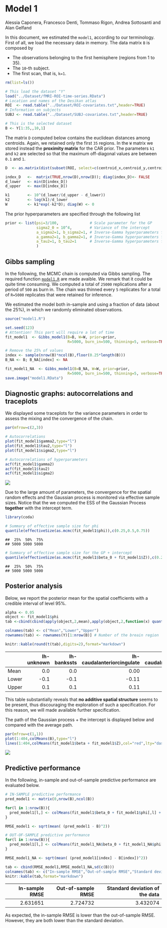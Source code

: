 # Model 1
Alessia Caponera, Francesco Denti, Tommaso Rigon, Andrea Sottosanti and Alan Gelfand  



In this document, we estimated the `model1`, according to our terminology. First of all, we load the necessary data in memory. The data matrix `B` is composed by

- The observations belonging to the first hemisphere (regions from 1 to 35).
- The `10`-th subject.
- The first scan, that is, `k=1`.


```r
rm(list=ls())

# This load the dataset "Y"
load("../Dataset/fMRI-ROI-time-series.RData") 
# Location and names of the Desikan atlas
ROI  <- read.table("../Dataset/ROI-covariates.txt",header=TRUE)
# Information on subjects
SUBJ <- read.table("../Dataset/SUBJ-covariates.txt",header=TRUE)

# This is the selected dataset
B <- Y[1:35,,10,1]
```

The matrix `D` computed below contains the euclidean distances among centroids. Again, we retained only the first `35` regions. In the `W` matrix we stored instead the **proximity matrix** for the CAR prior. The parameters `k1` and `k2` are selected so that the maximum off-diagonal values are between `0.1` and `1`.


```r
D  <- as.matrix(dist(subset(ROI, select=c(centroid_x,centroid_y,centroid_z))))[1:nrow(B),1:nrow(B)]

index_D   <-  matrix(TRUE,nrow(D),nrow(D)); diag(index_D)<- FALSE
d_lower   <- min(D[index_D])
d_upper   <- max(D[index_D])

k1        <- 10^(d_lower/(d_upper - d_lower))
k2        <- log(k1)/d_lower
W         <- k1*exp(-k2*D); diag(W) <- 0
```

The prior hyperparameters are specified through the following list


```r
prior <- list(psi=3/100,              # Scale parameter for the GP
              sigma2_0 = 10^4,        # Variance of the intercept
              a_sigma2=1, b_sigma2=1, # Inverse-Gamma hyperparameters for sigma2
              a_gamma2=1, b_gamma2=1, # Inverse-Gamma hyperparameters for gamma2
              a_tau2=1, b_tau2=1      # Inverse-Gamma hyperparameters for tau2
              )
```


## Gibbs sampling

In the following, the MCMC chain is computed via Gibbs sampling. The required function [`model1.R`](https://github.com/tommasorigon/StartUpResearch/blob/master/Models/model1.R) are made avaible. We remark that it could be quite time consuming. We computed a total of `25000` replications after a period of `500` as burn in. The chain was thinned every `5` replicates for a total of `R=5000` replicates that were retained for inference.

We estimated the model both in-sample and using a fraction of data (about the 25%), in which we randomly eliminated observations.


```r
source("model1.R")

set.seed(123)
# Attention! This part will require a lot of time
fit_model1  <- Gibbs_model1(B=B, W=W, prior=prior, 
                            R=5000, burn_in=500, thinning=5, verbose=TRUE)

# Remove the 25% of values 
index <- sample(nrow(B)*ncol(B),floor(0.25*length(B)))
B_NA <- B; B_NA[index] <- NA 

fit_model1_NA  <- Gibbs_model1(B=B_NA, W=W, prior=prior, 
                            R=5000, burn_in=500, thinning=5, verbose=TRUE)
save.image("model1.RData")
```


## Diagnostic graphs: autocorrelations and traceplots

We displayed some traceplots for the variance parameters in order to assess the mixing and the convergence of the chain.

```r
par(mfrow=c(2,3))

# Autocorrelations
plot(fit_model1$gamma2,type="l")
plot(fit_model1$tau2,type="l")
plot(fit_model1$sigma2,type="l")

# Autocorrelations of hyperparameters
acf(fit_model1$gamma2)
acf(fit_model1$tau2)
acf(fit_model1$sigma2)
```

![](https://github.com/tommasorigon/StartUpResearch/blob/master/Models/Model1_files/figure-html/acf%20and%20traceplots-1.png?raw=true)<!-- -->

Due to the large amount of parameters, the convergence for the spatial random effects and the Gaussian process is monitored via effective sample sizes. Notice that the we computed the ESS of the Gaussian Process **together** with the intercept term.


```r
library(coda)

# Summary of effective sample size for phi
quantile(effectiveSize(as.mcmc(fit_model1$phi)),c(0.25,0.5,0.75))
```

```
##  25%  50%  75% 
## 5000 5000 5000
```

```r
# Summary of effective sample size for the GP + intercept
quantile(effectiveSize(as.mcmc(fit_model1$beta_0 + fit_model1$Z)),c(0.25,0.5,0.75))
```

```
##  25%  50%  75% 
## 5000 5000 5000
```

## Posterior analysis

Below, we report the posterior mean for the spatial coefficients with a credible interval of level 95%.


```r
alpha <- 0.05
object <- fit_model1$phi
tab <-cbind(cbind(apply(object,2,mean),apply(object,2,function(x) quantile(x,alpha/2)),apply(object,2,function(x) quantile(x,1-alpha/2))))

colnames(tab) <- c("Mean","Lower","Upper")
rownames(tab) <- rownames(Y)[1:nrow(B)] # Number of the breain region

knitr::kable(round(t(tab),digits=2),format="markdown")
```



|      | lh-unknown| lh-bankssts| lh-caudalanteriorcingulate| lh-caudalmiddlefrontal| lh-corpuscallosum| lh-cuneus| lh-entorhinal| lh-fusiform| lh-inferiorparietal| lh-inferiortemporal| lh-isthmuscingulate| lh-lateraloccipital| lh-lateralorbitofrontal| lh-lingual| lh-medialorbitofrontal| lh-middletemporal| lh-parahippocampal| lh-paracentral| lh-parsopercularis| lh-parsorbitalis| lh-parstriangularis| lh-pericalcarine| lh-postcentral| lh-posteriorcingulate| lh-precentral| lh-precuneus| lh-rostralanteriorcingulate| lh-rostralmiddlefrontal| lh-superiorfrontal| lh-superiorparietal| lh-superiortemporal| lh-supramarginal| lh-frontalpole| lh-temporalpole| lh-transversetemporal|
|:-----|----------:|-----------:|--------------------------:|----------------------:|-----------------:|---------:|-------------:|-----------:|-------------------:|-------------------:|-------------------:|-------------------:|-----------------------:|----------:|----------------------:|-----------------:|------------------:|--------------:|------------------:|----------------:|-------------------:|----------------:|--------------:|---------------------:|-------------:|------------:|---------------------------:|-----------------------:|------------------:|-------------------:|-------------------:|----------------:|--------------:|---------------:|---------------------:|
|Mean  |        0.0|         0.0|                       0.00|                    0.0|               0.0|      0.00|          0.00|        0.00|                0.00|                0.00|                0.00|                0.00|                    0.00|       0.00|                   0.00|              0.00|               0.00|           0.00|                0.0|             0.00|                0.00|             0.00|            0.0|                   0.0|           0.0|         0.00|                        0.00|                    0.00|               0.00|                0.00|                 0.0|              0.0|           0.00|            0.00|                   0.0|
|Lower |       -0.1|        -0.1|                      -0.11|                   -0.1|              -0.1|     -0.11|         -0.11|       -0.11|               -0.11|               -0.11|               -0.10|               -0.11|                   -0.11|      -0.11|                  -0.11|             -0.10|              -0.10|          -0.11|               -0.1|            -0.11|               -0.11|            -0.11|           -0.1|                  -0.1|          -0.1|        -0.11|                       -0.11|                   -0.11|              -0.11|               -0.11|                -0.1|             -0.1|          -0.12|           -0.11|                  -0.1|
|Upper |        0.1|         0.1|                       0.11|                    0.1|               0.1|      0.12|          0.11|        0.11|                0.11|                0.10|                0.11|                0.12|                    0.11|       0.11|                   0.11|              0.11|               0.11|           0.11|                0.1|             0.11|                0.11|             0.12|            0.1|                   0.1|           0.1|         0.11|                        0.11|                    0.11|               0.11|                0.11|                 0.1|              0.1|           0.12|            0.11|                   0.1|

This table substantially reveals that **no additive spatial structure** seems to be present, thus discouraging the exploration of such a specification. For this reason, we will made available further specification.

The path of the Gaussian process + the intercept is displayed below and compared with the average path.


```r
par(mfrow=c(1,1))
plot(1:404,colMeans(B),type="l")
lines(1:404,colMeans(fit_model1$beta + fit_model1$Z),col="red",lty="dashed")
```

![](https://github.com/tommasorigon/StartUpResearch/blob/master/Models/Model1_files/figure-html/GP%20path-1.png?raw=true)<!-- -->

## Predictive performance

In the following, in-sample and out-of-sample predictive performance are evaluated below.

```r
# IN-SAMPLE predictive performance
pred_model1 <- matrix(0,nrow(B),ncol(B))

for(l in 1:nrow(B)){
  pred_model1[l,] <- colMeans(fit_model1$beta_0 + fit_model1$phi[,l] + fit_model1$Z)
}

RMSE_model1 <- sqrt(mean( (pred_model1 - B)^2))

# OUT-OF-SAMPLE predictive performance
for(l in 1:nrow(B)){
  pred_model1[l,] <- colMeans(fit_model1_NA$beta_0 + fit_model1_NA$phi[,l] + fit_model1_NA$Z)
}

RMSE_model1_NA <- sqrt(mean( (pred_model1[index] - B[index])^2))

tab <- cbind(RMSE_model1,RMSE_model1_NA,sd(c(B)))
colnames(tab) <- c("In-sample RMSE","Out-of-sample RMSE","Standard deviation of the data")
knitr::kable(tab,format="markdown")
```



| In-sample RMSE| Out-of-sample RMSE| Standard deviation of the data|
|--------------:|------------------:|------------------------------:|
|       2.631651|           2.724732|                       3.432074|

As expected, the in-sample RMSE is lower than the out-of-sample RMSE. However, they are both lower than the standard deviation.


